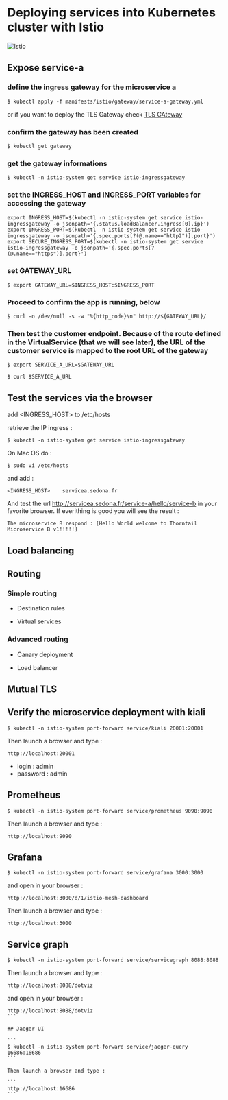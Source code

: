 # Deploying services into Kubernetes cluster with Istio

![Istio](https://encrypted-tbn0.gstatic.com/images?q=tbn:ANd9GcTJgSDA7IJOpm0a9LDLtt98v5gM44m7VKOA6Vy2XnGlXpNRCuIL)

## Expose service-a

### define the ingress gateway for the microservice a

```
$ kubectl apply -f manifests/istio/gateway/service-a-gateway.yml
```

or if you want to deploy the TLS Gateway check [TLS GAteway](gateway/README.md)

### confirm the gateway has been created

```
$ kubectl get gateway
```

### get the gateway informations

```
$ kubectl -n istio-system get service istio-ingressgateway
```

### set the INGRESS_HOST and INGRESS_PORT variables for accessing the gateway

```
export INGRESS_HOST=$(kubectl -n istio-system get service istio-ingressgateway -o jsonpath='{.status.loadBalancer.ingress[0].ip}')
export INGRESS_PORT=$(kubectl -n istio-system get service istio-ingressgateway -o jsonpath='{.spec.ports[?(@.name=="http2")].port}')
export SECURE_INGRESS_PORT=$(kubectl -n istio-system get service istio-ingressgateway -o jsonpath='{.spec.ports[?(@.name=="https")].port}')
```

### set GATEWAY_URL

```
$ export GATEWAY_URL=$INGRESS_HOST:$INGRESS_PORT
```

### Proceed to confirm the app is running, below

```
$ curl -o /dev/null -s -w "%{http_code}\n" http://${GATEWAY_URL}/
```

### Then test the customer endpoint. Because of the route defined in the VirtualService (that we will see later), the URL of the customer service is mapped to the root URL of the gateway

```
$ export SERVICE_A_URL=$GATEWAY_URL
```

```
$ curl $SERVICE_A_URL
```

## Test the services via the browser

add <INGRESS_HOST> to /etc/hosts

retrieve the IP ingress :

```
$ kubectl -n istio-system get service istio-ingressgateway
```

On Mac OS do :

```
$ sudo vi /etc/hosts
```

and add :

```
<INGRESS_HOST>    servicea.sedona.fr
```

And test the url http://servicea.sedona.fr/service-a/hello/service-b in your favorite browser.
If everithing is good you will see the result :

```
The microservice B respond : [Hello World welcome to Thorntail Microservice B v1!!!!!]
```

## Load balancing

## Routing

### Simple routing

* Destination rules

* Virtual services

### Advanced routing

* Canary deployment

* Load balancer

## Mutual TLS

## Verify the microservice deployment with kiali

```
$ kubectl -n istio-system port-forward service/kiali 20001:20001
```

Then launch a browser and type :

```
http://localhost:20001
```

* login : admin
* password : admin

## Prometheus

```
$ kubectl -n istio-system port-forward service/prometheus 9090:9090
```

Then launch a browser and type :

```
http://localhost:9090
```

## Grafana

```
$ kubectl -n istio-system port-forward service/grafana 3000:3000
```

and open in your browser : 

```
http://localhost:3000/d/1/istio-mesh-dashboard
```

Then launch a browser and type :

```
http://localhost:3000
```

## Service graph

```
$ kubectl -n istio-system port-forward service/servicegraph 8088:8088
```

Then launch a browser and type :

```
http://localhost:8088/dotviz
```

and open in your browser : 

````
http://localhost:8088/dotviz
```

## Jaeger UI

```
$ kubectl -n istio-system port-forward service/jaeger-query 16686:16686
```

Then launch a browser and type :

```
http://localhost:16686
```
